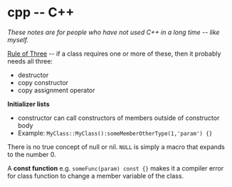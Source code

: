 cpp -- C++
==========

_These notes are for people who have not used C++ in a long time -- like myself._

[Rule of Three](https://en.wikipedia.org/wiki/Rule_of_three_%28C%2B%2B_programming%29) -- if a class requires one or more of these, then it probably needs all three:
- destructor
- copy constructor
- copy assignment operator

**Initializer lists**
- constructor can call constructors of members outside of constructor body
- Example: `MyClass::MyClass():someMemberOtherType(1,'param') {}`

There is no true concept of null or nil. `NULL` is simply a macro that expands to the number 0.

A **const function** e.g. `someFunc(param) const {}` makes it a compiler error for class function to change a member variable of the class.
